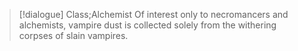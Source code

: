 >[!dialogue] Class;Alchemist
>Of interest only to necromancers and alchemists, vampire dust is collected solely from the withering corpses of slain vampires.